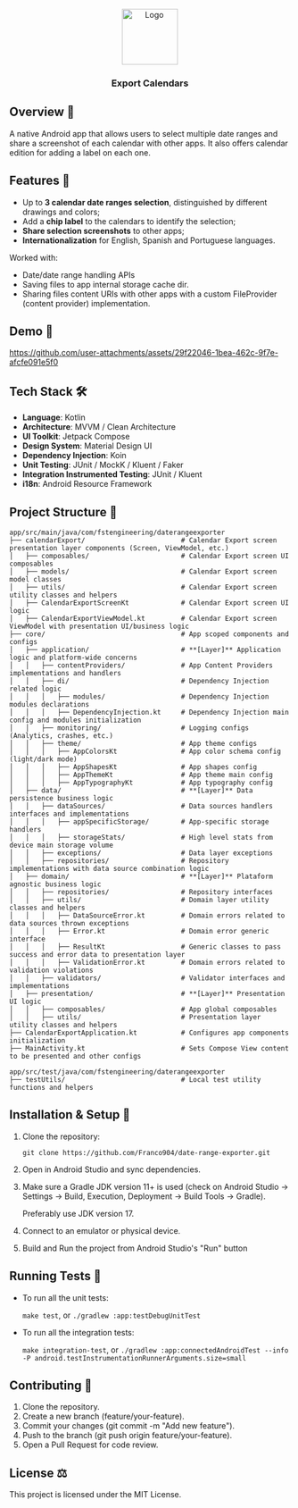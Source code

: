 <div id="top"></div>

<br/>
<div align="center">
    <img src="https://github.com/user-attachments/assets/a5e18061-711b-420b-9cd0-b8b76b5eea68" alt="Logo" width="100" height="100">
    <h3 align="center">Export Calendars</h3>
</div>

## Overview 📌

A native Android app that allows users to select multiple date ranges and share a screenshot of each calendar with other apps. It also offers calendar edition for adding a label on each one.

## Features 🚀

- Up to **3 calendar date ranges selection**, distinguished by different drawings and colors;
- Add a **chip label** to the calendars to identify the selection;
- **Share selection screenshots** to other apps;
- **Internationalization** for English, Spanish and Portuguese languages.

Worked with:
- Date/date range handling APIs
- Saving files to app internal storage cache dir.
- Sharing files content URIs with other apps with a custom FileProvider (content provider) implementation.

## Demo 📱

https://github.com/user-attachments/assets/29f22046-1bea-462c-9f7e-afcfe091e5f0

## Tech Stack 🛠️ 

- **Language**: Kotlin
- **Architecture**: MVVM / Clean Architecture
- **UI Toolkit**: Jetpack Compose
- **Design System**: Material Design UI
- **Dependency Injection**: Koin
- **Unit Testing**: JUnit / MockK / Kluent / Faker
- **Integration Instrumented Testing**: JUnit / Kluent
- **i18n**: Android Resource Framework

## Project Structure 📂

```
app/src/main/java/com/fstengineering/daterangeexporter
├── calendarExport/                        # Calendar Export screen presentation layer components (Screen, ViewModel, etc.)
│   ├── composables/                       # Calendar Export screen UI composables
│   ├── models/                            # Calendar Export screen model classes
│   ├── utils/                             # Calendar Export screen utility classes and helpers
│   ├── CalendarExportScreenKt             # Calendar Export screen UI logic
│   ├── CalendarExportViewModel.kt         # Calendar Export screen ViewModel with presentation UI/business logic
├── core/                                  # App scoped components and configs
│   ├── application/                       # **[Layer]** Application logic and platform-wide concerns
│   │   ├── contentProviders/              # App Content Providers implementations and handlers
│   │   ├── di/                            # Dependency Injection related logic
│   │   │   ├── modules/                   # Dependency Injection modules declarations
│   │   │   ├── DependencyInjection.kt     # Dependency Injection main config and modules initialization
│   │   ├── monitoring/                    # Logging configs (Analytics, crashes, etc.)
│   │   ├── theme/                         # App theme configs
│   │   │   ├── AppColorsKt                # App color schema config (light/dark mode)
│   │   │   ├── AppShapesKt                # App shapes config
│   │   │   ├── AppThemeKt                 # App theme main config
│   │   │   ├── AppTypographyKt            # App typography config
│   ├── data/                              # **[Layer]** Data persistence business logic
│   │   ├── dataSources/                   # Data sources handlers interfaces and implementations
│   │   │   ├── appSpecificStorage/        # App-specific storage handlers
│   │   │   ├── storageStats/              # High level stats from device main storage volume
│   │   ├── exceptions/                    # Data layer exceptions
│   │   ├── repositories/                  # Repository implementations with data source combination logic
│   ├── domain/                            # **[Layer]** Plataform agnostic business logic
│   │   ├── repositories/                  # Repository interfaces
│   │   ├── utils/                         # Domain layer utility classes and helpers
│   │   │   ├── DataSourceError.kt         # Domain errors related to data sources thrown exceptions
│   │   │   ├── Error.kt                   # Domain error generic interface
│   │   │   ├── ResultKt                   # Generic classes to pass success and error data to presentation layer
│   │   │   ├── ValidationError.kt         # Domain errors related to validation violations
│   │   ├── validators/                    # Validator interfaces and implementations
│   ├── presentation/                      # **[Layer]** Presentation UI logic
│   │   ├── composables/                   # App global composables
│   │   ├── utils/                         # Presentation layer utility classes and helpers
├── CalendarExportApplication.kt           # Configures app components initialization
├── MainActivity.kt                        # Sets Compose View content to be presented and other configs

app/src/test/java/com/fstengineering/daterangeexporter
├── testUtils/                             # Local test utility functions and helpers
```

## Installation & Setup 🔧

1. Clone the repository:

   `git clone https://github.com/Franco904/date-range-exporter.git`

2. Open in Android Studio and sync dependencies.
3. Make sure a Gradle JDK version 11+ is used (check on Android Studio -> Settings -> Build, Execution, Deployment -> Build Tools -> Gradle).

   Preferably use JDK version 17.

4. Connect to an emulator or physical device.
5. Build and Run the project from Android Studio's "Run" button

## Running Tests 🧪

- To run all the unit tests:

   `make test`, or `./gradlew :app:testDebugUnitTest`

- To run all the integration tests:

    `make integration-test`, or `./gradlew :app:connectedAndroidTest --info -P android.testInstrumentationRunnerArguments.size=small`

## Contributing 🤝

1. Clone the repository.
2. Create a new branch (feature/your-feature).
3. Commit your changes (git commit -m "Add new feature").
4. Push to the branch (git push origin feature/your-feature).
5. Open a Pull Request for code review.

## License ⚖️

This project is licensed under the MIT License.
